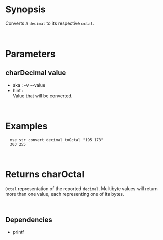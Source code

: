 # Synopsis

Converts a `decimal` to its respective `octal`.



&nbsp;

# Parameters

## charDecimal value

- aka       : -v --value
- hint      :  
  Value that will be converted.



&nbsp;

# Examples

``` shell
  mse_str_convert_decimal_toOctal "195 173" 
  303 255
```



&nbsp;

# Returns charOctal

`Octal` representation of the reported `decimal`.
Multibyte values will return more than one value, each representing one of its 
bytes.



&nbsp;

## Dependencies

- printf